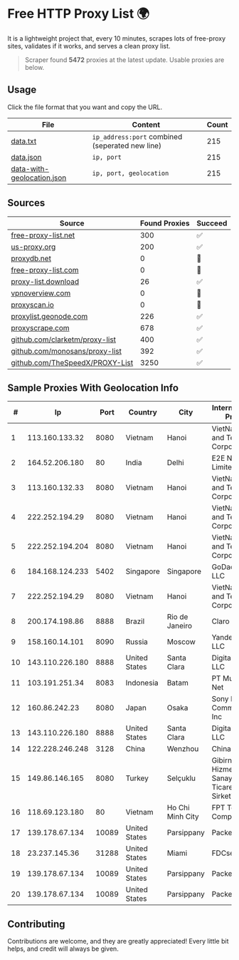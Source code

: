 
# Free HTTP Proxy List 🌍

It is a lightweight project that, every 10 minutes, scrapes lots of free-proxy sites, validates if it works, and serves a clean proxy list.


> Scraper found **5472** proxies at the latest update. Usable proxies are below.

## Usage

Click the file format that you want and copy the URL.


|File|Content|Count|
|----|-------|-----|
|[data.txt](https://raw.githubusercontent.com/themiralay/Proxy-List-World/master/data.txt)|`ip_address:port` combined (seperated new line)|215|
|[data.json](https://raw.githubusercontent.com/themiralay/Proxy-List-World/master/data.json)|`ip, port`|215|
|[data-with-geolocation.json](https://raw.githubusercontent.com/themiralay/Proxy-List-World/master/data-with-geolocation.json)|`ip, port, geolocation`|215|

## Sources

|Source|Found Proxies|Succeed|
|------|-------------|-------|
|[free-proxy-list.net](https://free-proxy-list.net)|300|✅|
|[us-proxy.org](https://www.us-proxy.org)|200|✅|
|[proxydb.net](http://proxydb.net)|0|🚫|
|[free-proxy-list.com](https://free-proxy-list.com/?page=&port=&type%5B%5D=http&type%5B%5D=https&up_time=0&search=Search)|0|🚫|
|[proxy-list.download](https://www.proxy-list.download/HTTP)|26|✅|
|[vpnoverview.com](https://vpnoverview.com/privacy/anonymous-browsing/free-proxy-servers)|0|🚫|
|[proxyscan.io](https://www.proxyscan.io)|0|🚫|
|[proxylist.geonode.com](https://proxylist.geonode.com/api/proxy-list?limit=300&page=1&sort_by=lastChecked&sort_type=desc&protocols=http,https)|226|✅|
|[proxyscrape.com](https://api.proxyscrape.com/v2/?request=displayproxies&protocol=http&timeout=10000&country=all&ssl=all&anonymity=all)|678|✅|
|[github.com/clarketm/proxy-list](https://raw.githubusercontent.com/clarketm/proxy-list/master/proxy-list-raw.txt)|400|✅|
|[github.com/monosans/proxy-list](https://raw.githubusercontent.com/monosans/proxy-list/main/proxies/http.txt)|392|✅|
|[github.com/TheSpeedX/PROXY-List](https://raw.githubusercontent.com/TheSpeedX/PROXY-List/master/http.txt)|3250|✅|


## Sample Proxies With Geolocation Info

|#|Ip|Port|Country|City|Internet Service Provider|
|-|--|----|-------|----|-------------------------|
|1|113.160.133.32|8080|Vietnam|Hanoi|VietNam Post and Telecom Corporation|
|2|164.52.206.180|80|India|Delhi|E2E Networks Limited|
|3|113.160.132.33|8080|Vietnam|Hanoi|VietNam Post and Telecom Corporation|
|4|222.252.194.29|8080|Vietnam|Hanoi|VietNam Post and Telecom Corporation|
|5|222.252.194.204|8080|Vietnam|Hanoi|VietNam Post and Telecom Corporation|
|6|184.168.124.233|5402|Singapore|Singapore|GoDaddy.com, LLC|
|7|222.252.194.29|8080|Vietnam|Hanoi|VietNam Post and Telecom Corporation|
|8|200.174.198.86|8888|Brazil|Rio de Janeiro|Claro S.A|
|9|158.160.14.101|8090|Russia|Moscow|Yandex.Cloud LLC|
|10|143.110.226.180|8888|United States|Santa Clara|DigitalOcean, LLC|
|11|103.191.251.34|8083|Indonesia|Batam|PT Mulia Batam Net|
|12|160.86.242.23|8080|Japan|Osaka|Sony Network Communications Inc|
|13|143.110.226.180|8888|United States|Santa Clara|DigitalOcean, LLC|
|14|122.228.246.248|3128|China|Wenzhou|China Telecom|
|15|149.86.146.165|8080|Turkey|Selçuklu|Gibirnet Iletisim Hizmetleri Sanayi VE Ticaret Limited Sirketi|
|16|118.69.123.180|80|Vietnam|Ho Chi Minh City|FPT Telecom Company|
|17|139.178.67.134|10089|United States|Parsippany|Packet Host, Inc.|
|18|23.237.145.36|31288|United States|Miami|FDCservers.net|
|19|139.178.67.134|10089|United States|Parsippany|Packet Host, Inc.|
|20|139.178.67.134|10089|United States|Parsippany|Packet Host, Inc.|



## Contributing

Contributions are welcome, and they are greatly appreciated! Every
little bit helps, and credit will always be given.

